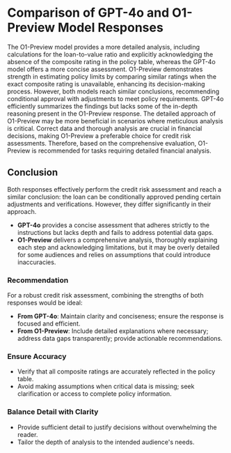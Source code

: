 # Comparison of GPT-4o and O1-Preview Model Responses

The O1-Preview model provides a more detailed analysis, including calculations for the loan-to-value ratio and explicitly acknowledging the absence of the composite rating in the policy table, whereas the GPT-4o model offers a more concise assessment. O1-Preview demonstrates strength in estimating policy limits by comparing similar ratings when the exact composite rating is unavailable, enhancing its decision-making process. However, both models reach similar conclusions, recommending conditional approval with adjustments to meet policy requirements. GPT-4o efficiently summarizes the findings but lacks some of the in-depth reasoning present in the O1-Preview response. The detailed approach of O1-Preview may be more beneficial in scenarios where meticulous analysis is critical. Correct data and thorough analysis are crucial in financial decisions, making O1-Preview a preferable choice for credit risk assessments. Therefore, based on the comprehensive evaluation, O1-Preview is recommended for tasks requiring detailed financial analysis.

## Conclusion

Both responses effectively perform the credit risk assessment and reach a similar conclusion: the loan can be conditionally approved pending certain adjustments and verifications. However, they differ significantly in their approach.

- **GPT-4o** provides a concise assessment that adheres strictly to the instructions but lacks depth and fails to address potential data gaps.
- **O1-Preview** delivers a comprehensive analysis, thoroughly explaining each step and acknowledging limitations, but it may be overly detailed for some audiences and relies on assumptions that could introduce inaccuracies.

### Recommendation

For a robust credit risk assessment, combining the strengths of both responses would be ideal:

- **From GPT-4o**: Maintain clarity and conciseness; ensure the response is focused and efficient.
- **From O1-Preview**: Include detailed explanations where necessary; address data gaps transparently; provide actionable recommendations.

### Ensure Accuracy

- Verify that all composite ratings are accurately reflected in the policy table.
- Avoid making assumptions when critical data is missing; seek clarification or access to complete policy information.

### Balance Detail with Clarity

- Provide sufficient detail to justify decisions without overwhelming the reader.
- Tailor the depth of analysis to the intended audience's needs.
